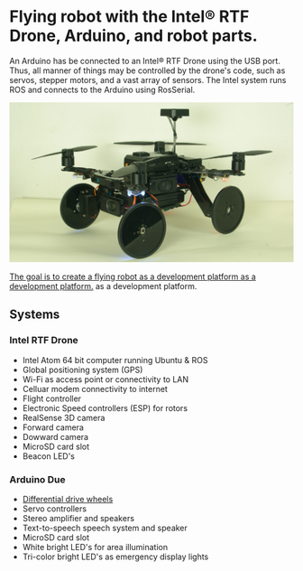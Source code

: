 # Flying robot with the Intel® RTF Drone, Arduino, and robot parts.

An Arduino has be connected to an Intel® RTF Drone using the USB port. Thus, all manner of things may be controlled by the drone's code, such as servos, stepper motors, and a vast array of sensors. The Intel system runs ROS and connects to the Arduino using RosSerial.


![Quad Image](https://github.com/PhilippeDoucette/Flying-Robot/blob/master/images/IMGP1502.JPG)


[The goal is to create a flying robot as a development platform as a development platform.](https://github.com/PhilippeDoucette/Intel-RTF-Drone-with-servo-control/wiki) as a development platform.

## Systems
### Intel RTF Drone
* Intel Atom 64 bit computer running Ubuntu & ROS
* Global positioning system (GPS)
* Wi-Fi as access point or connectivity to LAN
* Celluar modem connectivity to internet
* Flight controller
* Electronic Speed controllers (ESP) for rotors
* RealSense 3D camera
* Forward camera
* Dowward camera
* MicroSD card slot
* Beacon LED's
### Arduino Due
* [Differential drive wheels](https://github.com/PhilippeDoucette/Flying-Robot/wiki/Differential-drive-wheels)
* Servo controllers
* Stereo amplifier and speakers
* Text-to-speech speech system and speaker
* MicroSD card slot
* White bright LED's for area illumination
* Tri-color bright LED's as emergency display lights

